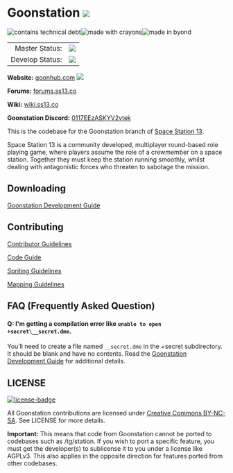 # Goonstation ![](https://i.imgur.com/mvQFRZm.png)

![contains technical debt](https://forthebadge.com/images/badges/contains-technical-debt.svg)![made with crayons](https://forthebadge.com/images/badges/made-with-crayons.svg)![made in byond](https://user-images.githubusercontent.com/5211576/29499758-4efff304-85e6-11e7-8267-62919c3688a9.gif)

<table>
<tr><td align="right" >Master Status: </td>
<td><img valign="sub" src="https://github.com/goonstation/goonstation/workflows/Beepsky/badge.svg?branch=master"/></td></tr>
<tr><td align="right">Develop Status: </td>
<td><img valign="sub" src="https://github.com/goonstation/goonstation/workflows/Beepsky/badge.svg?branch=develop"/></td></tr>
</table>



**Website:** [goonhub.com](https://goonhub.com) <img src="https://github.com/goonstation/goonstation/workflows/Beepsky/badge.svg?branch=develop"/>

**Forums:** [forums.ss13.co](https://forums.ss13.co)

**Wiki:** [wiki.ss13.co](https://wiki.ss13.co)

**Goonstation Discord:** [0117EEzASKYV2vtek](https://discord.gg/0117EEzASKYV2vtek)

This is the codebase for the Goonstation branch of [Space Station 13](https://spacestation13.com/).

Space Station 13 is a community developed, multiplayer round-based role playing game, where players assume the role of a crewmember on a space station. Together they must keep the station running smoothly, whilst dealing with antagonistic forces who threaten to sabotage the mission.

## Downloading

[Goonstation Development Guide](https://hackmd.io/@ZeWaka/goondev)

## Contributing

[Contributor Guidelines](https://hackmd.io/@ZeWaka/gooncontributor)

[Code Guide](https://hackmd.io/@ZeWaka/gooncode)

[Spriting Guidelines](https://hackmd.io/@ZeWaka/goonsprite)

[Mapping Guidelines](https://hackmd.io/@ZeWaka/goonmap)

## FAQ (Frequently Asked Question)

#### Q: I'm getting a compilation error like `unable to open +secret\__secret.dme`.

You’ll need to create a file named `__secret.dme` in the +secret subdirectory. It should be blank and have no contents. Read the [Goonstation Development Guide](https://hackmd.io/@ZeWaka/goondev) for additional details.

## LICENSE
[![license-badge](https://forthebadge.com/images/badges/cc-nc-sa.svg)](https://creativecommons.org/licenses/by-nc-sa/3.0/)

All Goonstation contributions are licensed under [Creative Commons BY-NC-SA](https://creativecommons.org/licenses/by-nc-sa/3.0/). See LICENSE for more details.

**Important:** This means that code from Goonstation cannot be ported to codebases such as /tg/station. If you wish to port a specific feature, you must get the developer(s) to sublicense it to you under a license like AGPLv3. This also applies in the opposite direction for features ported from other codebases.

